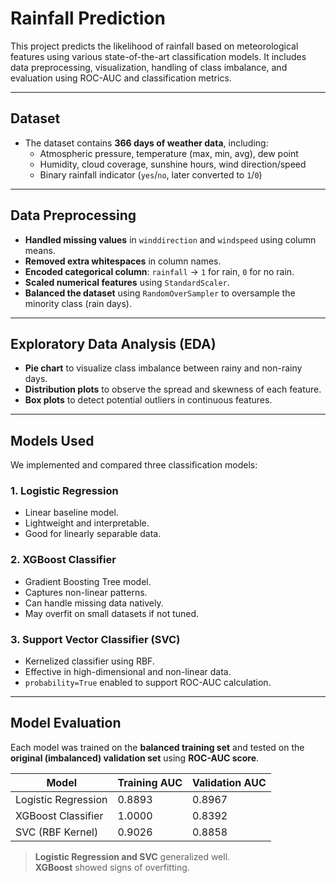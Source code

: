 #  Rainfall Prediction 

This project predicts the likelihood of rainfall based on meteorological features using various state-of-the-art classification models. It includes data preprocessing, visualization, handling of class imbalance, and evaluation using ROC-AUC and classification metrics.

---

##  Dataset

- The dataset contains **366 days of weather data**, including:
  - Atmospheric pressure, temperature (max, min, avg), dew point
  - Humidity, cloud coverage, sunshine hours, wind direction/speed
  - Binary rainfall indicator (`yes`/`no`, later converted to `1`/`0`)

---

##  Data Preprocessing

- **Handled missing values** in `winddirection` and `windspeed` using column means.
- **Removed extra whitespaces** in column names.
- **Encoded categorical column**: `rainfall` → `1` for rain, `0` for no rain.
- **Scaled numerical features** using `StandardScaler`.
- **Balanced the dataset** using `RandomOverSampler` to oversample the minority class (rain days).

---

##  Exploratory Data Analysis (EDA)

- **Pie chart** to visualize class imbalance between rainy and non-rainy days.
- **Distribution plots** to observe the spread and skewness of each feature.
- **Box plots** to detect potential outliers in continuous features.

---

##  Models Used

We implemented and compared three classification models:

### 1. Logistic Regression
- Linear baseline model.
- Lightweight and interpretable.
- Good for linearly separable data.

### 2. XGBoost Classifier
- Gradient Boosting Tree model.
- Captures non-linear patterns.
- Can handle missing data natively.
- May overfit on small datasets if not tuned.

### 3. Support Vector Classifier (SVC)
- Kernelized classifier using RBF.
- Effective in high-dimensional and non-linear data.
- `probability=True` enabled to support ROC-AUC calculation.

---

##  Model Evaluation

Each model was trained on the **balanced training set** and tested on the **original (imbalanced) validation set** using **ROC-AUC score**.

| Model               | Training AUC | Validation AUC |
|--------------------|--------------|----------------|
| Logistic Regression| 0.8893       | 0.8967         |
| XGBoost Classifier | 1.0000       | 0.8392         |
| SVC (RBF Kernel)   | 0.9026       | 0.8858         |

>  **Logistic Regression and SVC** generalized well.  
>  **XGBoost** showed signs of overfitting.

